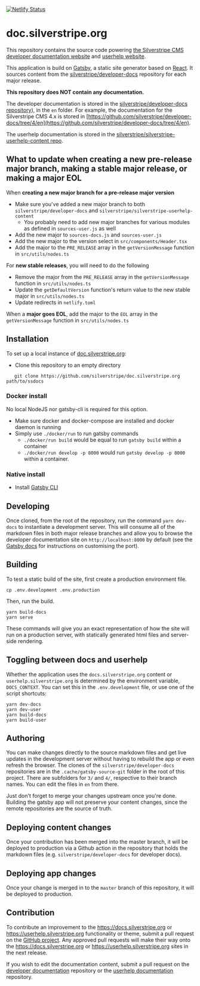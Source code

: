 [![Netlify Status](https://api.netlify.com/api/v1/badges/98ac537e-14f6-4864-bf56-d5a60c76ccc9/deploy-status)](https://app.netlify.com/sites/ss-docs/deploys)

# doc.silverstripe.org

This repository contains the source code powering [the Silverstripe CMS
developer documentation website](https://docs.silverstripe.org) and
[userhelp website](https://userhelp.silverstripe.org).

This application is build on [Gatsby](https://gatsbyjs.com), a static
site generator based on [React](https://reactjs.org). It sources content
from the [silverstripe/developer-docs](https://github.com/silverstripe/developer-docs)
repository for each major release.

**This repository does NOT contain any documentation.**

The developer documentation is stored in the [silverstripe/developer-docs repository](https://github.com/silverstripe/developer-docs)),
in the `en` folder. For example, the documentation for the
Silverstripe CMS 4.x is stored in
[https://github.com/silverstripe/developer-docs/tree/4/en](https://github.com/silverstripe/developer-docs/tree/4/en).

The userhelp documentation is stored in the [silverstripe/silverstripe-userhelp-content repo](https://github.com/silverstripe/silverstripe-userhelp-content/).

## What to update when creating a new pre-release major branch, making a stable major release, or making a major EOL

When **creating a new major branch for a pre-release major version**

- Make sure you've added a new major branch to both `silverstripe/developer-docs` and `silverstripe/silverstripe-userhelp-content`
  - You probably need to add new major branches for various modules as defined in `sources-user.js` as well
- Add the new major to `sources-docs.js` and `sources-user.js`
- Add the new major to the version select in `src/components/Header.tsx`
- Add the major to the `PRE_RELEASE` array in the `getVersionMessage` function in `src/utils/nodes.ts`

For **new stable releases**, you will need to do the following

- Remove the major from the `PRE_RELEASE` array in the `getVersionMessage` function in `src/utils/nodes.ts`
- Update the `getDefaultVersion` function's return value to the new stable major in `src/utils/nodes.ts`
- Update redirects in `netlify.toml`

When a **major goes EOL**, add the major to the `EOL` array in the `getVersionMessage` function in `src/utils/nodes.ts`

## Installation

To set up a local instance of [doc.silverstripe.org](https://github.com/silverstripe/doc.silverstripe.org):

* Clone this repository to an empty directory
```
   git clone https://github.com/silverstripe/doc.silverstripe.org path/to/ssdocs
```

### Docker install

No local NodeJS nor gatsby-cli is required for this option.

* Make sure docker and docker-compose are installed and docker daemon is running
* Simply use `./docker/run` to run gatsby commands
  * `./docker/run build` would be equal to run `gatsby build` within a container
  * `./docker/run develop -p 8000` would run `gatsby develop -p 8000` within a container.

### Native install

* Install [Gatsby CLI](https://gatsbyjs.com)

## Developing

Once cloned, from the root of the repository, run the command `yarn dev-docs`
to instantiate a development server. This will consume all of the markdown files in both major release
branches and allow you to browse the developer documentation site on `http://localhost:8000` by default
(see the [Gatsby docs](https://www.gatsbyjs.org/docs/) for instructions on customising the port).

## Building

To test a static build of the site, first create a production environment file.

```
cp .env.development .env.production
```

Then, run the build.

```
yarn build-docs
yarn serve
```

These commands will give you an exact representation of how the site will run on a production server, with
statically generated html files and server-side rendering.

## Toggling between docs and userhelp

Whether the application uses the `docs.silverstripe.org` content or `userhelp.silverstripe.org` is determined
by the environment variable, `DOCS_CONTEXT`. You can set this in the `.env.development` file, or use one of
the script shortcuts:

```
yarn dev-docs
yarn dev-user
yarn build-docs
yarn build-user
```

## Authoring

You can make changes directly to the source markdown files and get live updates in the development
server without having to rebuild the app or even refresh the browser. The clones of the `silverstripe/developer-docs`
repositories are in the `.cache/gatsby-source-git` folder in the root of this project. There are subfolders
for `3/` and `4/`, respective to their branch names. You can edit the files in `en` from there.

Just don't forget to merge your changes upstream once you're done. Building the gatsby app will not preserve
your content changes, since the remote repositories are the source of truth.

## Deploying content changes

Once your contribution has been merged into the master branch, it will be deployed to production via a
Github action in the repository that holds the markdown files (e.g. `silverstripe/developer-docs` for developer docs).

## Deploying app changes

Once your change is merged in to the `master` branch of this repository, it will be deployed to production.

## Contribution

To contribute an improvement to the https://docs.silverstripe.org or https://userhelp.silverstripe.org functionality or
theme, submit a pull request on the [GitHub project](https://github.com/silverstripe/doc.silverstripe.org). Any approved pull requests will make
their way onto the https://docs.silverstripe.org or https://userhelp.silverstripe.org sites in the next release.

If you wish to edit the documentation content, submit a pull request
on the
[developer documentation](https://github.com/silverstripe/developer-docs) repository or the
[userhelp documentation](https://github.com/silverstripe/silverstripe-userhelp-content) repository.